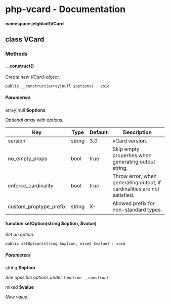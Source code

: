 # php-vcard - Documentation

#### namespace **jelgblad\VCard**

## class **VCard**

### Methods

#### __construct()

*Create new VCard-object.*

```
public __construct(array|null $options) : void
```

##### Parameters

array|null **$options**

*Optional array with options.*

| Key                    | Type   | Default | Description                                                              |
| -----------------------|--------|-------- | ------------------------------------------------------------------------ |
| version                | string | 3.0     | vCard version.                                                           |
| no_empty_props         | bool   | true    | Skip empty properties when generating output string.                     |
| enforce_cardinality    | bool   | true    | Throw error, when generating output, if cardinalities are not satisfied. |
| custom_proptype_prefix | string | X-      | Allowed prefix for non-standard types.                                   |

#### function **setOption**(string $option, $value)

*Set an option.*

```
public setOption(string $option, mixed $value) : void
```

##### Parameters

string **$option**

*See opssible options under `function __construct`.*

mixed **$value**

*New value.*
